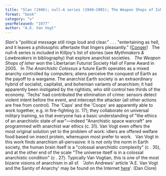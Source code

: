 ```yaml
---
title: "Slan (1946); null-A series (1948–1985); The Weapon Shops of Isher (1951); The Anarchistic Colossus (1977)"
format: "book"
category: "v"
yearReleased: "1977"
author: "A.E. Van Vogt"
---
```

_Slan_'s "political message still rings  loud and clear." . . . "entertaining as hell, and it leaves a philosophic  aftertaste that lingers pleasantly." (<a href="http://wconger.liberty.me/2014/08/10/top-10-sci-fi-liberty-novels-you-probably-havent-read/">Conger</a>)
 
The  null-A series is included in Killjoy's list of stories (see _Mythmakers & Lawbreakers_ in bibliography) that explore  anarchist societies.
 
_The Weapon Shops of Isher_ won the  Libertarian Futurist Society Hall of Fame Award in 2005.
 
In _The Anarchistic Colossus_ a future Earth operates as a mixed anarchy controlled by computers; aliens perceive the conquest of Earth as the payoff to a wargame. The anarchist Earth society is an extraordinary hybrid of socialist, capitalist, and bohemian variants of anarchism; it had apparently been instigated by the rightists, who still control two thirds of the economy. 'Techs' had contributed the elimination of crime: sensors detect violent intent before the event, and intercept the attacker (all other actions are free from control). The 'Caps' and the 'Coops' are apparently able to work together, e.g. in fire-fighting (c. 17); they collaborate on universal military training, so that everyone has a basic understanding of  "the ethics of an anarchistic state of war"—indeed "Anarchistic space warcraft" are programmed with anarchist war ethics (c. 31).  Van Vogt even offers the most original solution yet to the problem of work:  idlers are offered welfare food based on insect protein, whereupon most prefer  to work.
 
Van Vogt in this work finds anarchism all-pervasive: it is not only the norm in Earth society, the human brain itself is a "colossal anarchistic complexity" (c . 35), and at the other end of the scale "The universe itself is in a colossal anarchistic condition" (c . 27). Typically Van Vogtian, this is one of the most bizarre visions of anarchism in all sf.
  
 'John Andrews' article 'A.E. Van Vogt and the Sanity of Anarchy' may be found on the Internet <a href="http://vanvogt.www4.mmedia.is/anarchy.htm">here</a>'. (Dan Clore)
